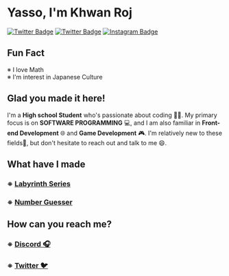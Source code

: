 # Yasso, I'm Khwan Roj
[![Twitter Badge](https://img.shields.io/badge/-Twitter-00acee?style=flat-square&logo=Twitter&logoColor=white)](https://twitter.com/khwanroj)
[![Twitter Badge](https://img.shields.io/badge/-Discord-3044c7?style=flat-square&logo=Discord&logoColor=white)](https://discordapp.com/users/799902575557738496)
[![Instagram Badge](https://img.shields.io/badge/-Instagram-e4405f?style=flat-square&logo=Instagram&logoColor=white)](https://instagram.com/khwanroj.bread/)
## Fun Fact
※ I love Math  
※ I'm interest in Japanese Culture
## Glad you made it here!
I'm a **High school Student** who's passionate about coding 👩‍💻. My primary focus is on **SOFTWARE PROGRAMMING** 💻, and I am also familiar in **Front-end Development** 🌐 and **Game Development** 🎮. I'm relatively new to these fields🔰, but don't hesitate to reach out and talk to me 😄.
## What have I made
### ※ [**Labyrinth Series**](https://github.com/roj-khwan/Labyrinth-Series)
### ※ [**Number Guesser**](https://github.com/roj-khwan/Number-Guesser)
## How can you reach me?
### ※ [Discord 🎧](https://discordapp.com/users/799902575557738496)
### ※ [Twitter 🐦](https://twitter.com/KhwanRoj)
